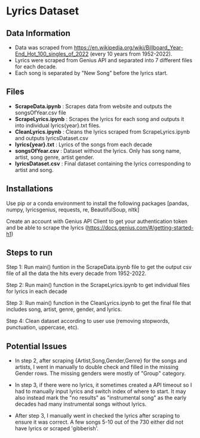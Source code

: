 # Lyrics Dataset 


## Data Information
- Data was scraped from https://en.wikipedia.org/wiki/Billboard_Year-End_Hot_100_singles_of_2022 (every 10 years from 1952-2022).
- Lyrics were scraped from Genius API and separated into 7 different files for each decade. 
- Each song is separated by "New Song" before the lyrics start.

## Files
- **ScrapeData.ipynb** : Scrapes data from website and outputs the songsOfYear.csv file
- **ScrapeLyrics.ipynb** : Scrapes the lyrics for each song and outputs it into individual lyrics{year}.txt files.
- **CleanLyrics.ipynb** : Cleans the lyrics scraped from ScrapeLyrics.ipynb and outputs lyricsDataset.csv
- **lyrics{year}.txt** : Lyrics of the songs from each decade
- **songsOfYear.csv** : Dataset without the lyrics. Only has song name, artist, song genre, artist gender.
- **lyricsDataset.csv** : Final dataset containing the lyrics corresponding to artist and song.

## Installations
Use pip or a conda environment to install the following packages [pandas, numpy, lyricsgenius, requests, re, BeautifulSoup, nltk]

Create an account with Genius API Client to get your authentication token and be able to scrape the lyrics (https://docs.genius.com/#/getting-started-h1)
 

## Steps to run
Step 1: Run main() funtion in the ScrapeData.ipynb file to get the output csv file of all the data the hits every decade from 1952-2022.

Step 2: Run main() function in the ScrapeLyrics.ipynb to get individual files for lyrics in each decade

Step 3: Run main() function in the CleanLyrics.ipynb to get the final file that includes song, artist, genre, gender, and lyrics.

Step 4: Clean dataset according to user use (removing stopwords, punctuation, uppercase, etc).

## Potential Issues

- In step 2, after scraping {Artist,Song,Gender,Genre} for the songs and artists, I went in manually to double check and filled in the missing Gender rows. The missing genders were mostly of "Group" category. 

- In step 3, if there were no lyrics, it sometimes created a API timeout so I had to manually input lyrics and switch index of where to start. It may also instead mark the "no results" as "instrumental song" as the early decades had many instrumental songs without lyrics. 

- After step 3, I manually went in checked the lyrics after scraping to ensure it was correct. A few songs 5-10 out of the 730 either did not have lyrics or scraped 'gibberish'. 
